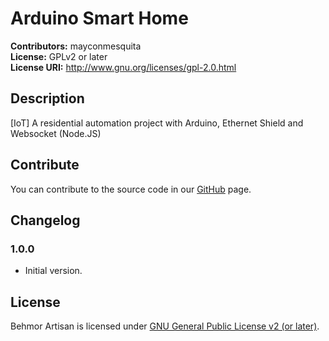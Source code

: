 # Arduino Smart Home
**Contributors:** mayconmesquita  
**License:** GPLv2 or later  
**License URI:** http://www.gnu.org/licenses/gpl-2.0.html  

## Description

[IoT] A residential automation project with Arduino, Ethernet Shield and Websocket (Node.JS)

## Contribute

You can contribute to the source code in our [GitHub](https://github.com/mayconmesquita/arduino-smart-home) page.

## Changelog

### 1.0.0 ###

* Initial version.

## License

Behmor Artisan is licensed under [GNU General Public License v2 (or later)](./LICENSE.md).
